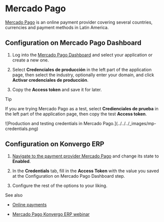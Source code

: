 # Mercado Pago

[Mercado Pago](https://www.mercadopago.com/) is an online payment provider
covering several countries, currencies and payment methods in Latin America.

## Configuration on Mercado Pago Dashboard

  1. Log into the [Mercado Pago Dashboard](https://www.mercadopago.com.mx/developers/panel) and select your application or create a new one.

  2. Select **Credenciales de producción** in the left part of the application page, then select the industry, optionally enter your domain, and click **Activar credenciales de producción**.

  3. Copy the **Access token** and save it for later.

<div class="alert alert-info">
<p class="alert-title">
Tip</p><p>If you are trying Mercado Pago as a test, select <b>Credienciales de prueba</b> in the left
part of the application page, then copy the test <b>Access token</b>.</p>
</div> ![Production and testing credentials in Mercado
Pago.](../../../_images/mp-credentials.png)

## Configuration on Konvergo ERP

  1. [Navigate to the payment provider Mercado Pago](../payment_providers#payment-providers-add-new) and change its state to **Enabled**.

  2. In the **Credentials** tab, fill in the **Access Token** with the value you saved at the Configuration on Mercado Pago Dashboard step.

  3. Configure the rest of the options to your liking.

<div class="alert alert-secondary">
<p class="alert-title">
See also</p><ul>
<li><p><a href="../payment_providers">Online payments</a></p></li>
<li><p><a href="https://www.youtube.com/watch?v=CX8vPHMb1ic">Mercado Pago Konvergo ERP webinar</a></p></li>
</ul>
</div>

